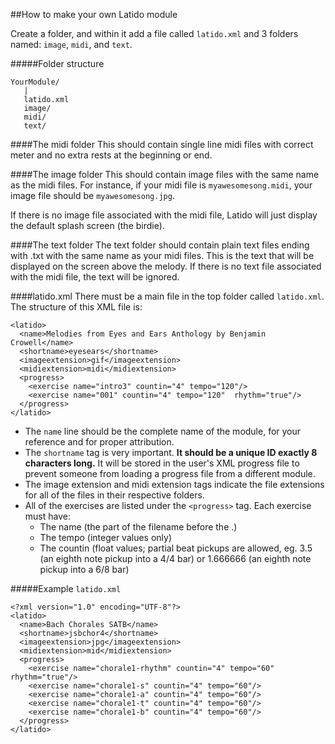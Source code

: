 ##How to make your own Latido module

Create a folder, and within it add a file called `latido.xml` and 3 folders named: `image`, `midi`, and `text`.

#####Folder structure
```
YourModule/
   |
   latido.xml
   image/
   midi/
   text/
```

####The midi folder
This should contain single line midi files with correct meter and no extra rests at the beginning or end.

####The image folder
This should contain image files with the same name as the midi files. For instance, if your midi file is `myawesomesong.midi`, your image file should be `myawesomesong.jpg`.

If there is no image file associated with the midi file, Latido will just display the default splash screen (the birdie).

####The text folder
The text folder should contain plain text files ending with .txt with the same name as your midi files. This is the text that will be displayed on the screen above the melody. If there is no text file associated with the midi file, the text will be ignored.

####latido.xml
There must be a main file in the top folder called `latido.xml`. The structure of this XML file is:

```
<latido>
  <name>Melodies from Eyes and Ears Anthology by Benjamin Crowell</name>
  <shortname>eyesears</shortname>
  <imageextension>gif</imageextension>
  <midiextension>midi</midiextension>
  <progress>
    <exercise name="intro3" countin="4" tempo="120"/>
    <exercise name="001" countin="4" tempo="120"  rhythm="true"/>
  </progress>
</latido>
```
* The `name` line should be the complete name of the module, for your reference and for proper attribution.
* The `shortname` tag is very important. __It should be a unique ID exactly 8 characters long.__ It will be stored in the user's XML progress file to prevent someone from loading a progress file from a different module.
* The image extension and midi extension tags indicate the file extensions for all of the files in their respective folders.
* All of the exercises are listed under the `<progress>` tag. Each exercise must have:
    * The name (the part of the filename before the .)
    * The tempo (integer values only)
    * The countin (float values; partial beat pickups are allowed, eg. 3.5 (an eighth note pickup into a 4/4 bar) or 1.666666 (an eighth note pickup into a 6/8 bar)

#####Example `latido.xml`

```
<?xml version="1.0" encoding="UTF-8"?>
<latido>
  <name>Bach Chorales SATB</name>
  <shortname>jsbchor4</shortname>
  <imageextension>jpg</imageextension>
  <midiextension>mid</midiextension>
  <progress>
    <exercise name="chorale1-rhythm" countin="4" tempo="60" rhythm="true"/>
    <exercise name="chorale1-s" countin="4" tempo="60"/>
    <exercise name="chorale1-a" countin="4" tempo="60"/>
    <exercise name="chorale1-t" countin="4" tempo="60"/>
    <exercise name="chorale1-b" countin="4" tempo="60"/>
  </progress>
</latido>
```
